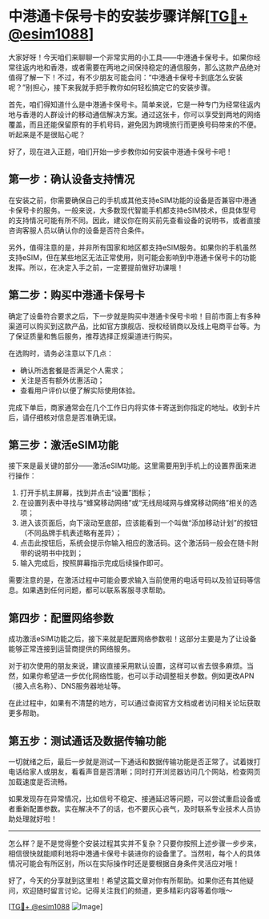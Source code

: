 # 中港通卡保号卡的安装步骤详解[[TG💪+ @esim1088](https://t.me/s/esim1088)]

大家好呀！今天咱们来聊聊一个非常实用的小工具——中港通卡保号卡。如果你经常往返内地和香港，或者需要在两地之间保持稳定的通信服务，那么这款产品绝对值得了解一下！不过，有不少朋友可能会问：“中港通卡保号卡到底怎么安装呢？”别担心，接下来我就手把手教你如何轻松搞定它的安装步骤。

首先，咱们得知道什么是中港通卡保号卡。简单来说，它是一种专门为经常往返内地与香港的人群设计的移动通信解决方案。通过这张卡，你可以享受到两地的网络覆盖，而且还能保留原有的手机号码，避免因为跨境旅行而更换号码带来的不便。听起来是不是很贴心呢？

好了，现在进入正题，咱们开始一步步教你如何安装中港通卡保号卡吧！

## 第一步：确认设备支持情况

在安装之前，你需要确保自己的手机或其他支持eSIM功能的设备是否兼容中港通卡保号卡的服务。一般来说，大多数现代智能手机都支持eSIM技术，但具体型号的支持情况可能有所不同。因此，建议你在购买前先查看设备的说明书，或者直接咨询客服人员以确认你的设备是否符合条件。

另外，值得注意的是，并非所有国家和地区都支持eSIM服务。如果你的手机虽然支持eSIM，但在某些地区无法正常使用，则可能会影响到中港通卡保号卡的功能发挥。所以，在决定入手之前，一定要提前做好功课哦！

## 第二步：购买中港通卡保号卡

确定了设备符合要求之后，下一步就是购买中港通卡保号卡啦！目前市面上有多种渠道可以购买到这款产品，比如官方旗舰店、授权经销商以及线上电商平台等。为了保证质量和售后服务，推荐选择正规渠道进行购买。

在选购时，请务必注意以下几点：
- 确认所选套餐是否满足个人需求；
- 关注是否有额外优惠活动；
- 查看用户评价以便了解实际使用体验。

完成下单后，商家通常会在几个工作日内将实体卡寄送到你指定的地址。收到卡片后，请仔细核对信息是否准确无误。

## 第三步：激活eSIM功能

接下来是最关键的部分——激活eSIM功能。这里需要用到手机上的设置界面来进行操作：

1. 打开手机主屏幕，找到并点击“设置”图标；
2. 在设置列表中寻找与“蜂窝移动网络”或“无线局域网与蜂窝移动网络”相关的选项；
3. 进入该页面后，向下滚动至底部，应该能看到一个叫做“添加移动计划”的按钮（不同品牌手机表述略有差异）；
4. 点击此按钮后，系统会提示你输入相应的激活码。这个激活码一般会在随卡附带的说明书中找到；
5. 输入完成后，按照屏幕指示完成后续操作即可。

需要注意的是，在激活过程中可能会要求输入当前使用的电话号码以及验证码等信息。如果遇到任何问题，都可以联系客服寻求帮助。

## 第四步：配置网络参数

成功激活eSIM功能之后，接下来就是配置网络参数啦！这部分主要是为了让设备能够正常连接到运营商提供的网络服务。

对于初次使用的朋友来说，建议直接采用默认设置，这样可以省去很多麻烦。当然，如果你希望进一步优化网络性能，也可以手动调整相关参数。例如更改APN（接入点名称）、DNS服务器地址等。

在此过程中，如果有不清楚的地方，可以通过查阅官方文档或者访问相关论坛获取更多帮助。

## 第五步：测试通话及数据传输功能

一切就绪之后，最后一步就是测试一下通话和数据传输功能是否正常了。试着拨打电话给家人或朋友，看看声音是否清晰；同时打开浏览器访问几个网站，检查网页加载速度是否流畅。

如果发现存在异常情况，比如信号不稳定、接通延迟等问题，可以尝试重启设备或者重新配置参数。实在解决不了的话，也不要灰心丧气，及时联系专业技术人员协助处理就好啦！

---

怎么样？是不是觉得整个安装过程其实并不复杂？只要你按照上述步骤一步步来，相信很快就能顺利地将中港通卡保号卡装进你的设备里了。当然啦，每个人的具体情况可能会有所区别，所以在实际操作时还是要根据自身条件灵活应对哦！

好了，今天的分享就到这里啦！希望这篇文章对你有所帮助。如果你还有其他疑问，欢迎随时留言讨论。记得关注我们的频道，更多精彩内容等着你哦～

[[TG💪+ @esim1088](https://t.me/s/esim1088) ![Image](https://i.postimg.cc/4NQfJmqS/Snipaste-2025-05-13-00-14-12.png)]